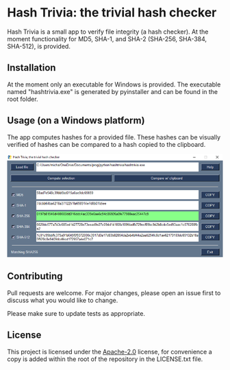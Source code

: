 # Hash Trivia: the trivial hash checker

Hash Trivia is a small app to verify file integrity (a hash checker). At the 
moment functionality for MD5, SHA-1, and SHA-2 (SHA-256, SHA-384, SHA-512), is 
provided. 

## Installation

At the moment only an executable for Windows is provided. The executable named 
"hashtrivia.exe" is generated by pyinstaller and can be found in the root 
folder.

## Usage (on a Windows platform)

The app computes hashes for a provided file. These hashes can be visually 
verified of hashes can be compared to a hash copied to the clipboard.

![Screenshot](./docs_data/ui_compare.png)

## Contributing

Pull requests are welcome. For major changes, please open an issue first
to discuss what you would like to change.

Please make sure to update tests as appropriate.

## License

This project is licensed under the 
[Apache-2.0](https://choosealicense.com/licenses/apache-2.0/)
license, for convenience a copy is added within the root of the repository in the LICENSE.txt file.  
